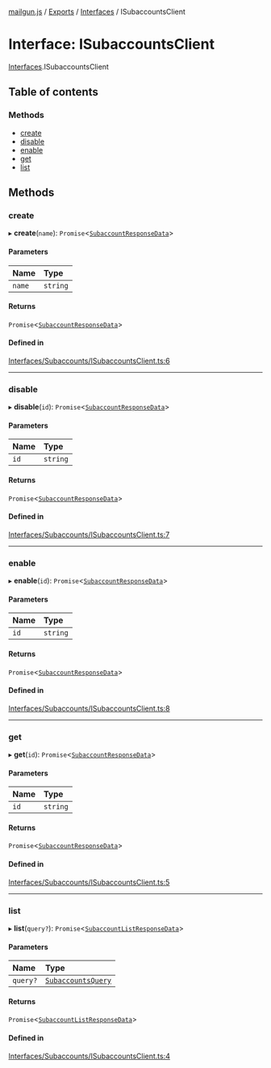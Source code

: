 [mailgun.js](../README.md) / [Exports](../modules.md) / [Interfaces](../modules/Interfaces.md) / ISubaccountsClient

# Interface: ISubaccountsClient

[Interfaces](../modules/Interfaces.md).ISubaccountsClient

## Table of contents

### Methods

- [create](Interfaces.ISubaccountsClient.md#create)
- [disable](Interfaces.ISubaccountsClient.md#disable)
- [enable](Interfaces.ISubaccountsClient.md#enable)
- [get](Interfaces.ISubaccountsClient.md#get)
- [list](Interfaces.ISubaccountsClient.md#list)

## Methods

### create

▸ **create**(`name`): `Promise`<[`SubaccountResponseData`](../modules.md#subaccountresponsedata)\>

#### Parameters

| Name | Type |
| :------ | :------ |
| `name` | `string` |

#### Returns

`Promise`<[`SubaccountResponseData`](../modules.md#subaccountresponsedata)\>

#### Defined in

[Interfaces/Subaccounts/ISubaccountsClient.ts:6](https://github.com/mailgun/mailgun.js/blob/999bc13/lib/Interfaces/Subaccounts/ISubaccountsClient.ts#L6)

___

### disable

▸ **disable**(`id`): `Promise`<[`SubaccountResponseData`](../modules.md#subaccountresponsedata)\>

#### Parameters

| Name | Type |
| :------ | :------ |
| `id` | `string` |

#### Returns

`Promise`<[`SubaccountResponseData`](../modules.md#subaccountresponsedata)\>

#### Defined in

[Interfaces/Subaccounts/ISubaccountsClient.ts:7](https://github.com/mailgun/mailgun.js/blob/999bc13/lib/Interfaces/Subaccounts/ISubaccountsClient.ts#L7)

___

### enable

▸ **enable**(`id`): `Promise`<[`SubaccountResponseData`](../modules.md#subaccountresponsedata)\>

#### Parameters

| Name | Type |
| :------ | :------ |
| `id` | `string` |

#### Returns

`Promise`<[`SubaccountResponseData`](../modules.md#subaccountresponsedata)\>

#### Defined in

[Interfaces/Subaccounts/ISubaccountsClient.ts:8](https://github.com/mailgun/mailgun.js/blob/999bc13/lib/Interfaces/Subaccounts/ISubaccountsClient.ts#L8)

___

### get

▸ **get**(`id`): `Promise`<[`SubaccountResponseData`](../modules.md#subaccountresponsedata)\>

#### Parameters

| Name | Type |
| :------ | :------ |
| `id` | `string` |

#### Returns

`Promise`<[`SubaccountResponseData`](../modules.md#subaccountresponsedata)\>

#### Defined in

[Interfaces/Subaccounts/ISubaccountsClient.ts:5](https://github.com/mailgun/mailgun.js/blob/999bc13/lib/Interfaces/Subaccounts/ISubaccountsClient.ts#L5)

___

### list

▸ **list**(`query?`): `Promise`<[`SubaccountListResponseData`](../modules.md#subaccountlistresponsedata)\>

#### Parameters

| Name | Type |
| :------ | :------ |
| `query?` | [`SubaccountsQuery`](../modules.md#subaccountsquery) |

#### Returns

`Promise`<[`SubaccountListResponseData`](../modules.md#subaccountlistresponsedata)\>

#### Defined in

[Interfaces/Subaccounts/ISubaccountsClient.ts:4](https://github.com/mailgun/mailgun.js/blob/999bc13/lib/Interfaces/Subaccounts/ISubaccountsClient.ts#L4)
